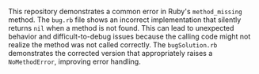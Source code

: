 This repository demonstrates a common error in Ruby's `method_missing` method.  The `bug.rb` file shows an incorrect implementation that silently returns `nil` when a method is not found. This can lead to unexpected behavior and difficult-to-debug issues because the calling code might not realize the method was not called correctly.  The `bugSolution.rb` demonstrates the corrected version that appropriately raises a `NoMethodError`, improving error handling.